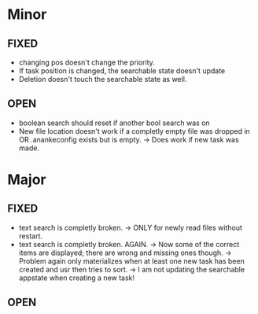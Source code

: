 # Minor
## FIXED 
- changing pos doesn't change the priority.
- If task position is changed, the searchable state doesn't update
- Deletion doesn't touch the searchable state as well.

## OPEN
- boolean search should reset if another bool search was on
- New file location doesn't work if a completly empty file was dropped in OR .anankeconfig exists but is empty. -> Does work if new task was made.


# Major
## FIXED 
- text search is completly broken.
	-> ONLY for newly read files without restart.
- text search is completly broken. AGAIN.
	-> Now some of the correct items are displayed; there are wrong and missing ones though.
	-> Problem again only materializes when at least one new task has been created and usr then tries to sort.
		-> I am not updating the searchable appstate when creating a new task!

## OPEN

